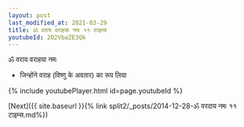 ```yaml
---
layout: post
last_modified_at: 2021-03-29
title: ॐ वराय वराहया नमः ११ टाइम्स
youtubeId: 2O2VbaZE3Qk
---
```

 
 
 ॐ वराय वराहया नमः  
 
 -  जिन्होंने वराह (विष्णु के अवतार) का रूप लिया 
 
  
 
  
 
 
 
 
 
 


{% include youtubePlayer.html id=page.youtubeId %}
 
[Next]({{ site.baseurl }}{% link  split2/_posts/2014-12-28-ॐ वरदाय नमः ११ टाइम्स.md%})
 
